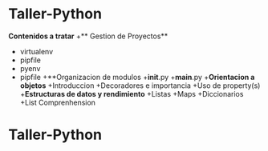 # Taller-Python
**Contenidos a tratar**
+** Gestion de Proyectos**
+ virtualenv
+ pipfile
+ pyenv
+ pipfile
+**Organizacion de modulos
+__init__.py
+__main__.py
+**Orientacion a objetos**
+Introduccion
+Decoradores e importancia
+Uso de property(s)
+**Estructuras de datos y rendimiento**
+Listas
+Maps
+Diccionarios
+List Comprenhension
# Taller-Python
